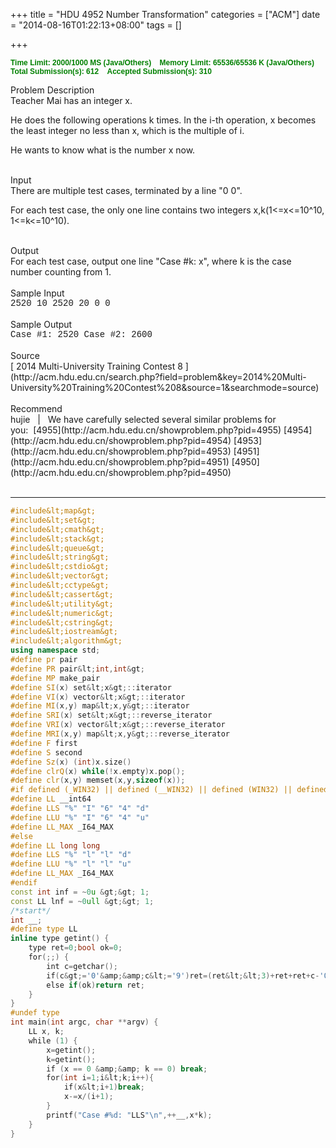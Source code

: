 +++
title = "HDU 4952 Number Transformation"
categories = ["ACM"]
date = "2014-08-16T01:22:13+08:00"
tags = []

+++


**<span style="font-family: Arial; font-size: 12px; font-weight: bold; color: green;">Time Limit: 2000/1000 MS (Java/Others)    Memory Limit: 65536/65536 K (Java/Others)
Total Submission(s): 612    Accepted Submission(s): 310
</span>**
<div class="panel_title" align="left">Problem Description</div>
<div class="panel_content">Teacher Mai has an integer x.

He does the following operations k times. In the i-th operation, x becomes the least integer no less than x, which is the multiple of i.

He wants to know what is the number x now.</div>
<div class="panel_bottom"></div>
<!--more-->
&nbsp;

<div class="panel_title" align="left">Input</div>
<div class="panel_content">There are multiple test cases, terminated by a line "0 0".

For each test case, the only one line contains two integers x,k(1&lt;=x&lt;=10^10, 1&lt;=k&lt;=10^10).</div>
<div class="panel_bottom"></div>
&nbsp;
<div class="panel_title" align="left">Output</div>
<div class="panel_content">For each test case, output one line "Case #k: x", where k is the case number counting from 1.</div>
<div class="panel_bottom"></div>
&nbsp;
<div class="panel_title" align="left">Sample Input</div>
<div class="panel_content">
<div style="font-family: Courier New,Courier,monospace;">2520 10 2520 20 0 0</div>
</div>
<div class="panel_bottom"></div>
&nbsp;
<div class="panel_title" align="left">Sample Output</div>
<div class="panel_content">
<div style="font-family: Courier New,Courier,monospace;">Case #1: 2520 Case #2: 2600</div>
</div>
<div class="panel_bottom"></div>
&nbsp;
<div class="panel_title" align="left">Source</div>
<div class="panel_content">[ 2014 Multi-University Training Contest 8 ](http://acm.hdu.edu.cn/search.php?field=problem&amp;key=2014%20Multi-University%20Training%20Contest%208&amp;source=1&amp;searchmode=source)</div>
<div class="panel_bottom"></div>
&nbsp;
<div class="panel_title" align="left">Recommend</div>
<div class="panel_content">hujie   |   We have carefully selected several similar problems for you:  [4955](http://acm.hdu.edu.cn/showproblem.php?pid=4955) [4954](http://acm.hdu.edu.cn/showproblem.php?pid=4954) [4953](http://acm.hdu.edu.cn/showproblem.php?pid=4953) [4951](http://acm.hdu.edu.cn/showproblem.php?pid=4951) [4950](http://acm.hdu.edu.cn/showproblem.php?pid=4950)</div>
<br/>

- - -


```C++
#include&lt;map&gt;
#include&lt;set&gt;
#include&lt;cmath&gt;
#include&lt;stack&gt;
#include&lt;queue&gt;
#include&lt;string&gt;
#include&lt;cstdio&gt;
#include&lt;vector&gt;
#include&lt;cctype&gt;
#include&lt;cassert&gt;
#include&lt;utility&gt;
#include&lt;numeric&gt;
#include&lt;cstring&gt;
#include&lt;iostream&gt;
#include&lt;algorithm&gt;
using namespace std;
#define pr pair
#define PR pair&lt;int,int&gt;
#define MP make_pair
#define SI(x) set&lt;x&gt;::iterator
#define VI(x) vector&lt;x&gt;::iterator
#define MI(x,y) map&lt;x,y&gt;::iterator
#define SRI(x) set&lt;x&gt;::reverse_iterator
#define VRI(x) vector&lt;x&gt;::reverse_iterator
#define MRI(x,y) map&lt;x,y&gt;::reverse_iterator
#define F first
#define S second
#define Sz(x) (int)x.size()
#define clrQ(x) while(!x.empty)x.pop();
#define clr(x,y) memset(x,y,sizeof(x));
#if defined (_WIN32) || defined (__WIN32) || defined (WIN32) || defined (__WIN32__)
#define LL __int64
#define LLS "%" "I" "6" "4" "d"
#define LLU "%" "I" "6" "4" "u"
#define LL_MAX _I64_MAX
#else
#define LL long long
#define LLS "%" "l" "l" "d"
#define LLU "%" "l" "l" "u"
#define LL_MAX _I64_MAX
#endif
const int inf = ~0u &gt;&gt; 1;
const LL lnf = ~0ull &gt;&gt; 1;
/*start*/
int __;
#define type LL
inline type getint() {
    type ret=0;bool ok=0;
    for(;;) {
        int c=getchar();
        if(c&gt;='0'&amp;&amp;c&lt;='9')ret=(ret&lt;&lt;3)+ret+ret+c-'0',ok=1;
        else if(ok)return ret;
    }
}
#undef type
int main(int argc, char **argv) {
    LL x, k;
    while (1) {
        x=getint();
        k=getint();
        if (x == 0 &amp;&amp; k == 0) break;
        for(int i=1;i&lt;k;i++){
            if(x&lt;i+1)break;
            x-=x/(i+1);
        }
        printf("Case #%d: "LLS"\n",++__,x*k);
    }
}
```